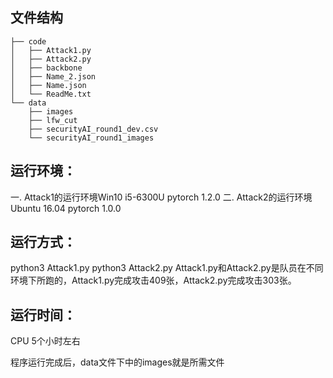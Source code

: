 ## 文件结构
```
├── code
│   ├── Attack1.py
│   ├── Attack2.py
│   ├── backbone
│   ├── Name_2.json
│   ├── Name.json
│   └── ReadMe.txt
└── data
    ├── images
    ├── lfw_cut
    ├── securityAI_round1_dev.csv
    └── securityAI_round1_images
```

## 运行环境：

一. Attack1的运行环境Win10 i5-6300U pytorch 1.2.0
二. Attack2的运行环境Ubuntu 16.04 pytorch 1.0.0

## 运行方式：
python3 Attack1.py
python3 Attack2.py
Attack1.py和Attack2.py是队员在不同环境下所跑的，Attack1.py完成攻击409张，Attack2.py完成攻击303张。

## 运行时间：

CPU 5个小时左右

程序运行完成后，data文件下中的images就是所需文件

